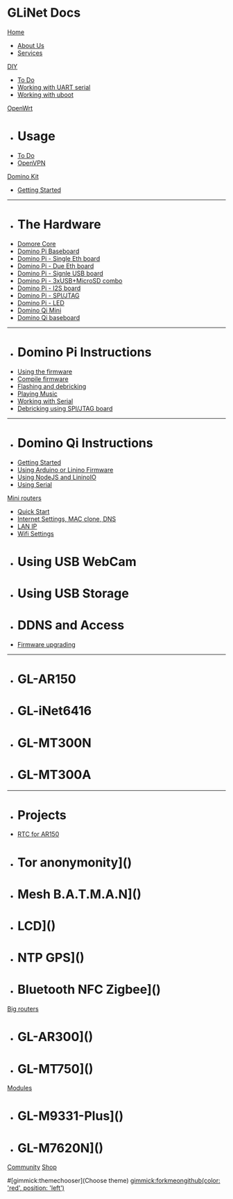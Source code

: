 # GLiNet Docs

[Home]()

  * [About Us](about.md)
  * [Services](service.md)

[DIY]()

  * [To Do](diy/index.md)
  * [Working with UART serial](diy/serial.md)
  * [Working with uboot](diy/uboot.md)

[OpenWrt]()

  * # Usage
  * [To Do](openwrt/index.md)
  * [OpenVPN](openwrt/openvpn.md)

[Domino Kit]()
  
  * [Getting Started](domino/index.md)
  - - - - 
  * # The Hardware
  * [Domore Core](domino/hardware/core.md)
  * [Domino Pi Baseboard](domino/pi/pi.md)
  * [Domino Pi - Single Eth board](domino/pi/single_eth.md)
  * [Domino Pi - Due Eth board](domino/pi/dual_eth.md)
  * [Domino Pi - Signle USB board](domino/pi/single_usb.md)
  * [Domino Pi - 3xUSB+MicroSD combo](domino/pi/usb_combo.md)
  * [Domino Pi - I2S board](domino/pi/i2s.md)
  * [Domino Pi - SPI/JTAG](domino/pi/spi_jtag.md)
  * [Domino Pi - LED](domino/pi/led.md)
  * [Domino Qi Mini](domino/qi/mini.md)
  * [Domino Qi baseboard](domino/qi/base.md)
  - - - -
  * # Domino Pi Instructions
  * [Using the firmware](domino/pi/using.md)
  * [Compile firmware](domino/pi/compile.md)
  * [Flashing and debricking](domino/pi/flashing.md)
  * [Playing Music](domino/pi/audio.md)
  * [Working with Serial](domino/pi/serial.md)
  * [Debricking using SPI/JTAG board](domino/pi/spi.md)
  - - - - 
  * # Domino Qi Instructions
  * [Getting Started](domino/qi/index.md)
  * [Using Arduino or Linino Firmware](domino/qi/arduino-yun.md)
  * [Using NodeJS and LininoIO](domino/qi/nodejs.md)
  * [Using Serial](domino/qi/serial.md)

[Mini routers]()

  * [Quick Start](mini/index.md)
  * [Internet Settings, MAC clone, DNS](mini/internet.md)
  * [LAN IP](mini/lan.md)
  * [Wifi Settings](mini/wifi.md)
  * # Using USB WebCam
  * # Using USB Storage
  * # DDNS and Access
  * [Firmware upgrading](mini/firmware.md)
  - - - -
  * # GL-AR150
  * # GL-iNet6416
  * # GL-MT300N
  * # GL-MT300A
  - - - - 
  * # Projects
  * [RTC for AR150](mini/ar150rtc.md)
  * # Tor anonymonity]()
  * # Mesh B.A.T.M.A.N]()
  * # LCD]()
  * # NTP GPS]()
  * # Bluetooth NFC Zigbee]()

[Big routers]()

  * # GL-AR300]()
  * # GL-MT750]()

[Modules]()

  * # GL-M9331-Plus]()
  * # GL-M7620N]()

[Community](http://www.gl-inet.com/forums/)
[Shop](http://www.gl-inet.com/shop/)

#[gimmick:themechooser](Choose theme)
[gimmick:forkmeongithub(color: 'red', position: 'left')](https://github.com/domino-team/docs/)
